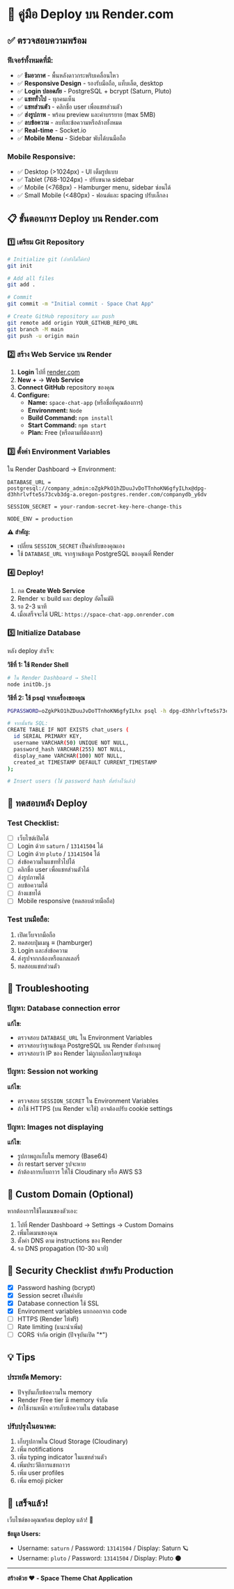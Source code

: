 # 🚀 คู่มือ Deploy บน Render.com

## ✅ ตรวจสอบความพร้อม

### ฟีเจอร์ทั้งหมดที่มี:
- ✅ **ธีมอวกาศ** - พื้นหลังดาวกระพริบเคลื่อนไหว
- ✅ **Responsive Design** - รองรับมือถือ, แท็บเล็ต, desktop
- ✅ **Login ปลอดภัย** - PostgreSQL + bcrypt (Saturn, Pluto)
- ✅ **แชททั่วไป** - ทุกคนเห็น
- ✅ **แชทส่วนตัว** - คลิกชื่อ user เพื่อแชทส่วนตัว
- ✅ **ส่งรูปภาพ** - พร้อม preview และคำบรรยาย (max 5MB)
- ✅ **ลบข้อความ** - ลบทีละข้อความหรือล้างทั้งหมด
- ✅ **Real-time** - Socket.io
- ✅ **Mobile Menu** - Sidebar พับได้บนมือถือ

### Mobile Responsive:
- ✅ Desktop (>1024px) - UI เต็มรูปแบบ
- ✅ Tablet (768-1024px) - ปรับขนาด sidebar
- ✅ Mobile (<768px) - Hamburger menu, sidebar ซ่อนได้
- ✅ Small Mobile (<480px) - ฟอนต์และ spacing ปรับเล็กลง

## 📋 ขั้นตอนการ Deploy บน Render.com

### 1️⃣ เตรียม Git Repository

```bash
# Initialize git (ถ้ายังไม่ได้ทำ)
git init

# Add all files
git add .

# Commit
git commit -m "Initial commit - Space Chat App"

# Create GitHub repository และ push
git remote add origin YOUR_GITHUB_REPO_URL
git branch -M main
git push -u origin main
```

### 2️⃣ สร้าง Web Service บน Render

1. **Login** ไปที่ [render.com](https://render.com)
2. **New +** → **Web Service**
3. **Connect GitHub** repository ของคุณ
4. **Configure:**
   - **Name:** `space-chat-app` (หรือชื่อที่คุณต้องการ)
   - **Environment:** `Node`
   - **Build Command:** `npm install`
   - **Start Command:** `npm start`
   - **Plan:** Free (หรือตามที่ต้องการ)

### 3️⃣ ตั้งค่า Environment Variables

ใน Render Dashboard → Environment:

```
DATABASE_URL = postgresql://company_admin:oZgkPkO1hZDuuJvDoTTnhoKN6gfyILhx@dpg-d3hhrlvfte5s73cvb3dg-a.oregon-postgres.render.com/companydb_y6dv

SESSION_SECRET = your-random-secret-key-here-change-this

NODE_ENV = production
```

**⚠️ สำคัญ:** 
- เปลี่ยน `SESSION_SECRET` เป็นค่าลับของคุณเอง
- ใช้ `DATABASE_URL` จากฐานข้อมูล PostgreSQL ของคุณที่ Render

### 4️⃣ Deploy!

1. กด **Create Web Service**
2. Render จะ build และ deploy อัตโนมัติ
3. รอ 2-3 นาที
4. เมื่อเสร็จจะได้ URL: `https://space-chat-app.onrender.com`

### 5️⃣ Initialize Database

หลัง deploy สำเร็จ:

**วิธีที่ 1: ใช้ Render Shell**
```bash
# ใน Render Dashboard → Shell
node initDb.js
```

**วิธีที่ 2: ใช้ psql จากเครื่องของคุณ**
```bash
PGPASSWORD=oZgkPkO1hZDuuJvDoTTnhoKN6gfyILhx psql -h dpg-d3hhrlvfte5s73cvb3dg-a.oregon-postgres.render.com -U company_admin companydb_y6dv

# จากนั้นรัน SQL:
CREATE TABLE IF NOT EXISTS chat_users (
  id SERIAL PRIMARY KEY,
  username VARCHAR(50) UNIQUE NOT NULL,
  password_hash VARCHAR(255) NOT NULL,
  display_name VARCHAR(100) NOT NULL,
  created_at TIMESTAMP DEFAULT CURRENT_TIMESTAMP
);

# Insert users (ใช้ password hash ที่สร้างไว้แล้ว)
```

## 🎯 ทดสอบหลัง Deploy

### Test Checklist:
- [ ] เว็บไซต์เปิดได้
- [ ] Login ด้วย `saturn` / `13141504` ได้
- [ ] Login ด้วย `pluto` / `13141504` ได้
- [ ] ส่งข้อความในแชททั่วไปได้
- [ ] คลิกชื่อ user เพื่อแชทส่วนตัวได้
- [ ] ส่งรูปภาพได้
- [ ] ลบข้อความได้
- [ ] ล้างแชทได้
- [ ] Mobile responsive (ทดสอบด้วยมือถือ)

### Test บนมือถือ:
1. เปิดเว็บจากมือถือ
2. ทดสอบปุ่มเมนู ≡ (hamburger)
3. Login และส่งข้อความ
4. ส่งรูปจากกล้องหรือแกลเลอรี่
5. ทดสอบแชทส่วนตัว

## 🔧 Troubleshooting

### ปัญหา: Database connection error
**แก้ไข:**
- ตรวจสอบ `DATABASE_URL` ใน Environment Variables
- ตรวจสอบว่าฐานข้อมูล PostgreSQL บน Render ยังทำงานอยู่
- ตรวจสอบว่า IP ของ Render ไม่ถูกบล็อกโดยฐานข้อมูล

### ปัญหา: Session not working
**แก้ไข:**
- ตรวจสอบ `SESSION_SECRET` ใน Environment Variables
- ถ้าใช้ HTTPS (บน Render จะใช้) อาจต้องปรับ cookie settings

### ปัญหา: Images not displaying
**แก้ไข:**
- รูปภาพถูกเก็บใน memory (Base64)
- ถ้า restart server รูปจะหาย
- ถ้าต้องการเก็บถาวร ให้ใช้ Cloudinary หรือ AWS S3

## 📱 Custom Domain (Optional)

หากต้องการใช้โดเมนของตัวเอง:

1. ไปที่ Render Dashboard → Settings → Custom Domains
2. เพิ่มโดเมนของคุณ
3. ตั้งค่า DNS ตาม instructions ของ Render
4. รอ DNS propagation (10-30 นาที)

## 🔐 Security Checklist สำหรับ Production

- [x] Password hashing (bcrypt)
- [x] Session secret เป็นค่าลับ
- [x] Database connection ใช้ SSL
- [x] Environment variables แยกออกจาก code
- [ ] HTTPS (Render ให้ฟรี)
- [ ] Rate limiting (แนะนำเพิ่ม)
- [ ] CORS จำกัด origin (ปัจจุบันเปิด "*")

## 💡 Tips

### ประหยัด Memory:
- ปัจจุบันเก็บข้อความใน memory
- Render Free tier มี memory จำกัด
- ถ้าใช้งานหนัก ควรเก็บข้อความใน database

### ปรับปรุงในอนาคต:
1. เก็บรูปภาพใน Cloud Storage (Cloudinary)
2. เพิ่ม notifications
3. เพิ่ม typing indicator ในแชทส่วนตัว
4. เพิ่มประวัติการแชทถาวร
5. เพิ่ม user profiles
6. เพิ่ม emoji picker

## 🎉 เสร็จแล้ว!

เว็บไซต์ของคุณพร้อม deploy แล้ว! 🚀

**ข้อมูล Users:**
- Username: `saturn` / Password: `13141504` / Display: Saturn 🪐
- Username: `pluto` / Password: `13141504` / Display: Pluto 🌑

---

**สร้างด้วย ❤️ - Space Theme Chat Application**


